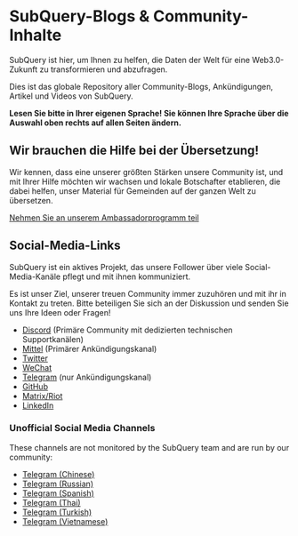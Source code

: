 # SubQuery-Blogs & Community-Inhalte

SubQuery ist hier, um Ihnen zu helfen, die Daten der Welt für eine Web3.0-Zukunft zu transformieren und abzufragen.

Dies ist das globale Repository aller Community-Blogs, Ankündigungen, Artikel und Videos von SubQuery.

**Lesen Sie bitte in Ihrer eigenen Sprache! Sie können Ihre Sprache über die Auswahl oben rechts auf allen Seiten ändern.**

## Wir brauchen die Hilfe bei der Übersetzung!

Wir kennen, dass eine unserer größten Stärken unsere Community ist, und mit Ihrer Hilfe möchten wir wachsen und lokale Botschafter etablieren, die dabei helfen, unser Material für Gemeinden auf der ganzen Welt zu übersetzen.

[Nehmen Sie an unserem Ambassadorprogramm teil](https://doc.subquery.network/miscellaneous/ambassadors.html)

## Social-Media-Links

SubQuery ist ein aktives Projekt, das unsere Follower über viele Social-Media-Kanäle pflegt und mit ihnen kommuniziert.

Es ist unser Ziel, unserer treuen Community immer zuzuhören und mit ihr in Kontakt zu treten. Bitte beteiligen Sie sich an der Diskussion und senden Sie uns Ihre Ideen oder Fragen!

- [Discord](https://discord.com/invite/78zg8aBSMG) (Primäre Community mit dedizierten technischen Supportkanälen)
- [Mittel](https://subquery.medium.com) (Primärer Ankündigungskanal)
- [Twitter](https://twitter.com/subquerynetwork)
- [WeChat]()
- [Telegram](https://t.me/subquerynetwork) (nur Ankündigungskanal)
- [GitHub](https://github.com/SubQuery/subql)
- [Matrix/Riot](https://matrix.to/#/#subquery:matrix.org)
- [LinkedIn](https://www.linkedin.com/company/subquery)

### Unofficial Social Media Channels

These channels are not monitored by the SubQuery team and are run by our community:

- [Telegram (Chinese)](https://t.me/subquerychina)
- [Telegram (Russian)](https://t.me/SubQuery_russia)
- [Telegram (Spanish)](https://t.me/SubQueryES)
- [Telegram (Thai)](https://t.me/subquerynetworkthai)
- [Telegram (Turkish)](https://t.me/subquery_TR)
- [Telegram (Vietnamese)](https://t.me/subqueryvietnam)
